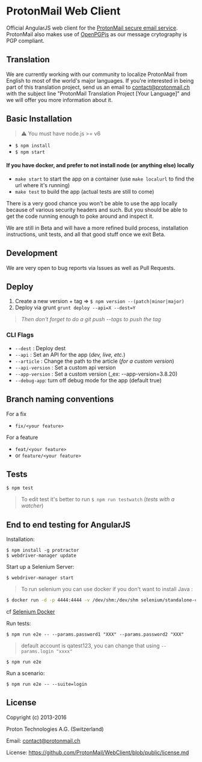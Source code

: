 # ProtonMail Web Client


Official AngularJS web client for the [ProtonMail secure email service](https://protonmail.com). ProtonMail also makes use of [OpenPGPjs](https://github.com/openpgpjs/openpgpjs) as our message crytography is PGP compliant.

## Translation

We are currently working with our community to localize ProtonMail from English to most of the world's major languages. If you're interested in being part of this translation project, send us an email to contact@protonmail.ch with the subject line "ProtonMail Translation Project [Your Language]" and we will offer you more information about it.

## Basic Installation

> :warning: You must have node.js >= v6

- `$ npm install`
- `$ npm start`

#### If you have docker, and prefer to not install node (or anything else) locally

- `make start` to start the app on a container (use `make localurl` to find the url where it's running)
- `make test` to build the app (actual tests are still to come)

There is a very good chance you won't be able to use the app locally because of various security headers and such. But you should be able to get the code running enough to poke around and inspect it.

We are still in Beta and will have a more refined build process, installation instructions, unit tests, and all that good stuff once we exit Beta.

## Development

We are very open to bug reports via Issues as well as Pull Requests.

## Deploy

1. Create a new version + tag => `$ npm version --(patch|minor|major)`
2. Deploy via grunt `grunt deploy --api=X --dest=Y`

> _Then don't forget to do a git push --tags to push the tag_


### CLI Flags

- `--dest` : Deploy dest
- `--api` : Set an API for the app (_dev, live, etc._)
- `--article` : Change the path to the article (_for a custom version_)
- `--api-version` : Set a custom api version
- `--app-version` : Set a custom version (_ex: --app-version=3.8.20)
- `--debug-app`: turn off debug mode for the app (default true)


## Branch naming conventions

For a fix
- `fix/<your feature>`

For a feature
- `feat/<your feature>`
- or `feature/<your feature>`

## Tests

```shell
$ npm test
```

> To edit test it's better to run `$ npm run testwatch` (_tests with a watcher_)

## End to end testing for AngularJS

Installation:

```shell
$ npm install -g protractor
$ webdriver-manager update
```

Start up a Selenium Server:

```shell
$ webdriver-manager start
```

> To run selenium you can use docker if you don't want to install Java :
```sh
$ docker run -d -p 4444:4444 -v /dev/shm:/dev/shm selenium/standalone-chrome:2.53.0
```
cf [Selenium Docker](https://github.com/SeleniumHQ/docker-selenium)


Run tests:
```shell
$ npm run e2e -- --params.password1 "XXX" --params.password2 "XXX"
```
> default account is qatest123, you can change that using `--params.login "xxxx"`


```shell
$ npm run e2e
```

Run a scenario:

```shell
$ npm run e2e -- --suite=login
```

## License

Copyright (c) 2013-2016

Proton Technologies A.G. (Switzerland)

Email: contact@protonmail.ch

License: https://github.com/ProtonMail/WebClient/blob/public/license.md
